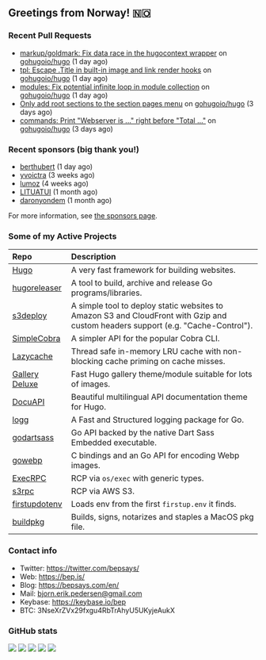 ## Greetings from Norway! 🇳🇴

### Recent Pull Requests

- [markup/goldmark: Fix data race in the hugocontext wrapper](https://github.com/gohugoio/hugo/pull/12413) on [gohugoio/hugo](https://github.com/gohugoio/hugo) (1 day ago)
- [tpl: Escape .Title in built-in image and link render hooks](https://github.com/gohugoio/hugo/pull/12411) on [gohugoio/hugo](https://github.com/gohugoio/hugo) (1 day ago)
- [modules: Fix potential infinite loop in module collection](https://github.com/gohugoio/hugo/pull/12409) on [gohugoio/hugo](https://github.com/gohugoio/hugo) (1 day ago)
- [Only add root sections to the section pages menu](https://github.com/gohugoio/hugo/pull/12403) on [gohugoio/hugo](https://github.com/gohugoio/hugo) (3 days ago)
- [commands: Print &#34;Webserver is ...&#34; right before &#34;Total ...&#34;](https://github.com/gohugoio/hugo/pull/12401) on [gohugoio/hugo](https://github.com/gohugoio/hugo) (3 days ago)

### Recent sponsors (big thank you!)

- [berthubert](https://github.com/berthubert) (1 day ago)
- [yvoictra](https://github.com/yvoictra) (3 weeks ago)
- [lumoz](https://github.com/lumoz) (4 weeks ago)
- [LITUATUI](https://github.com/LITUATUI) (1 month ago)
- [daronyondem](https://github.com/daronyondem) (1 month ago)

For more information, see [the sponsors page](https://github.com/sponsors/bep/).

### Some of my Active Projects

| Repo  | Description |
| :---------------------------------------- | :------------------------------------------- |
| [Hugo](https://github.com/gohugoio/hugo)|A very fast framework for building websites. |
| [hugoreleaser](https://github.com/gohugoio/hugoreleaser)| A tool to build, archive and release Go programs/libraries.  |
| [s3deploy](https://github.com/bep/s3deploy)| A simple tool to deploy static websites to Amazon S3 and CloudFront with Gzip and custom headers support (e.g. "Cache-Control").|
| [SimpleCobra](https://github.com/bep/simplecobra)|A simpler API for the popular Cobra CLI.|
| [Lazycache](https://github.com/bep/lazycache)| Thread safe in-memory LRU cache with non-blocking cache priming on cache misses.  |
| [Gallery Deluxe](https://github.com/bep/gallerydeluxe)|Fast Hugo gallery theme/module suitable for lots of images.  |
| [DocuAPI](https://github.com/bep/docuapi)| Beautiful multilingual API documentation theme for Hugo.  |
| [logg](https://github.com/bep/logg)| A Fast and Structured logging package for Go.  |
| [godartsass](https://github.com/bep/godartsass)| Go API backed by the native Dart Sass Embedded executable. |
| [gowebp](https://github.com/bep/gowebp)|C bindings and an Go API for encoding Webp images. |
| [ExecRPC](https://github.com/bep/execrpc)|RCP via `os/exec` with generic types.  |
| [s3rpc](https://github.com/bep/s3rpc)|RCP via AWS S3.|
| [firstupdotenv](https://github.com/bep/firstupdotenv)|Loads env from the first `firstup.env` it finds. |
| [buildpkg](https://github.com/bep/buildpkg)| Builds, signs, notarizes and staples a MacOS pkg file. |

### Contact info
- Twitter: https://twitter.com/bepsays/
- Web: https://bep.is/
- Blog: https://bepsays.com/en/
- Mail: bjorn.erik.pedersen@gmail.com
- Keybase: https://keybase.io/bep
- BTC: 3NseXrZVx29fxgu4RbTrAhyU5UKyjeAukX


### GitHub stats

![](https://github-profile-summary-cards.vercel.app/api/cards/profile-details?username=bep&theme=github)
![](https://github-profile-summary-cards.vercel.app/api/cards/repos-per-language?username=bep&theme=github)
![](https://github-profile-summary-cards.vercel.app/api/cards/most-commit-language?username=bep&theme=github)
![](https://github-profile-summary-cards.vercel.app/api/cards/stats?username=bep&theme=github)
![](https://github-profile-summary-cards.vercel.app/api/cards/productive-time?username=bep&theme=github)
